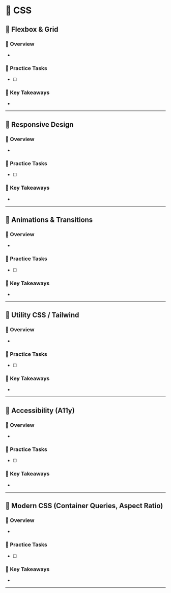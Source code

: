 # 📘 CSS

## 🔹 Flexbox & Grid
### 📘 Overview
- 

### 🧪 Practice Tasks
- [ ] 

### 🧠 Key Takeaways
- 

---

## 🔹 Responsive Design
### 📘 Overview
- 

### 🧪 Practice Tasks
- [ ] 

### 🧠 Key Takeaways
- 

---

## 🔹 Animations & Transitions
### 📘 Overview
- 

### 🧪 Practice Tasks
- [ ] 

### 🧠 Key Takeaways
- 

---

## 🔹 Utility CSS / Tailwind
### 📘 Overview
- 

### 🧪 Practice Tasks
- [ ] 

### 🧠 Key Takeaways
- 

---

## 🔹 Accessibility (A11y)
### 📘 Overview
- 

### 🧪 Practice Tasks
- [ ] 

### 🧠 Key Takeaways
- 

---

## 🔹 Modern CSS (Container Queries, Aspect Ratio)
### 📘 Overview
- 

### 🧪 Practice Tasks
- [ ] 

### 🧠 Key Takeaways
- 

---

